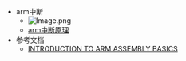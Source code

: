 - arm中断
	- ![Image.png](../assets/Image_1673589805345_0.png)
	- [arm中断原理](https://blog.csdn.net/libaizhang/article/details/4317141)
- 参考文档
	- [INTRODUCTION TO ARM ASSEMBLY BASICS](https://azeria-labs.com/writing-arm-assembly-part-1/)